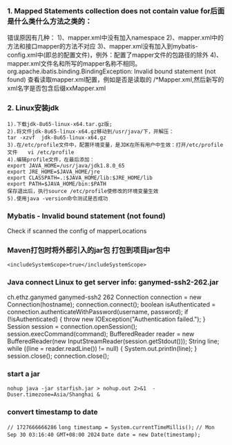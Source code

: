 ### 1. Mapped Statements collection does not contain value for后面是什么类什么方法之类的：
   错误原因有几种：
   1)、mapper.xml中没有加入namespace
   2)、mapper.xml中的方法和接口mapper的方法不对应
   3)、mapper.xml没有加入到mybatis-config.xml中(即总的配置文件)，例外：配置了mapper文件的包路径的除外
   4)、mapper.xml文件名和所写的mapper名称不相同。
   org.apache.ibatis.binding.BindingException: Invalid bound statement (not found)
   查看读取mapper.xml配置，例如是否是读取的 /*Mapper.xml,然后新写的xml名字是否包含后缀xxMapper.xml
### 2. Linux安装jdk
	1).下载jdk-8u65-linux-x64.tar.gz版;
	2).将文件jdk-8u65-linux-x64.gz移动到/usr/java/下，并解压：
	tar -xzvf  jdk-8u65-linux-x64.gz
	3).在/etc/profile文件中，配置环境变量，是JDK在所有用户中生效：打开/etc/profile文件　　vi /etc/profile
	4).编辑profile文件，在最后添加：
	export JAVA_HOME=/usr/java/jdk1.8.0_65
	export JRE_HOME=$JAVA_HOME/jre
	export CLASSPATH=.:$JAVA_HOME/lib:$JRE_HOME/lib
	export PATH=$JAVA_HOME/bin:$PATH
	保存退出后，执行source /etc/profile使修改的环境变量生效
	5).使用java -version命令测试是否成功     
### Mybatis - Invalid bound statement (not found)
Check if scanned the config of mapperLocations 

### Maven打包时将外部引入的jar包 打包到项目jar包中
`<includeSystemScope>true</includeSystemScope>`

### Java connect Linux to get server info: ganymed-ssh2-262.jar
<dependency>
  <groupId>ch.ethz.ganymed</groupId>
  <artifactId>ganymed-ssh2</artifactId>
  <version>262</version>
</dependency>
	Connection connection = new Connection(hostname);
	connection.connect();
	boolean isAuthenticated = connection.authenticateWithPassword(username, password);
	if (!isAuthenticated) {
		throw new IOException("Authentication failed.");
	}
	Session session = connection.openSession();
	session.execCommand(command);
	BufferedReader reader = new BufferedReader(new InputStreamReader(session.getStdout()));
	String line;
	while ((line = reader.readLine()) != null) {
		System.out.println(line);
	}
	session.close();
	connection.close();

### start a jar
`nohup java -jar starfish.jar > nohup.out 2>&1  -Duser.timezone=Asia/Shanghai &`

### convert timestamp to date
`// 1727666666286`
`long timestamp = System.currentTimeMillis();`
`// Mon Sep 30 03:16:40 GMT+08:00 2024`
`Date date = new Date(timestamp);`


